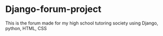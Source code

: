 # Django-forum-project
This is the forum made for my high school tutoring society using Django, python, HTML, CSS
